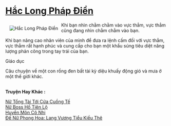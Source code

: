<a href="https://truyentiki.com/hac-long-phap-dien.31771/" title="Hắc Long Pháp Điển"><h1>Hắc Long Pháp Điển</h1></a><div style="display:table"><img align="right" style="float: left; padding: 10px;" src="https://truyentiki.com/a/img/str/src/31771.jpg" alt="Hắc Long Pháp Điển">Khi bạn nhìn chằm chằm vào vực thẳm, vực thẳm cũng đang nhìn chằm chằm vào bạn. <p></p> Khi bạn nâng cao nhân viên của mình để đưa ra lệnh cấm đối với vực thẳm, vực thẳm rất hạnh phúc và cung cấp cho bạn một khẩu súng tiêu diệt năng lượng phản công trong tay trái của bạn. <p></p> Giáo dục <p></p> Câu chuyện về một con rồng đen bất tài kỳ diệu khuấy động gió và mưa ở một thế giới khác.</div><p><br><b>Truyện Hay Khác :</b></p><a href="https://truyentiki.com/nu-tong-tai-toi-cua-cuong-te.31770/" alt="Nữ Tổng Tài Tới Cửa Cuồng Tế">Nữ Tổng Tài Tới Cửa Cuồng Tế</a><br/><a href="https://github.com/nownovels/topcv/tree/master/truyenhay/31864/README.md" alt="Nữ Boss Hố Tiên Lộ">Nữ Boss Hố Tiên Lộ</a><br/><a href="https://truyentiki.wordpress.com/2020/06/08/huyen-mon-co-nhi/" alt="Huyền Môn Cô Nhi">Huyền Môn Cô Nhi</a><br/><a href="https://github.com/nownovels/truyenhay/tree/master/truyenhay/30438/README.md" alt="Đế Nữ Phong Hoa: Lang Vương Tiểu Kiều Thê">Đế Nữ Phong Hoa: Lang Vương Tiểu Kiều Thê</a><br/>